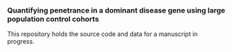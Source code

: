 ### Quantifying penetrance in a dominant disease gene using large population control cohorts

This repository holds the source code and data for a manuscript in progress.